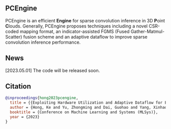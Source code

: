## PCEngine
PCEngine is an efficient **Engine** for sparse convolution inference in 3D **P**oint **C**louds. Generally, PCEngine proposes techniques including a novel CSR-coded mapping format, an indicator-assisted FGMS (Fused Gather-Matmul-Scatter) fusion scheme and an adaptive dataflow to improve sparse convolution inference performance.

## News
[2023.05.01] The code will be released soon.

## Citation
```bibtex
@inproceedings{hong2023pcengine,
  title = {{Exploiting Hardware Utilization and Adaptive Dataflow for Efficient Sparse Convolution in 3D Point Clouds}},
  author = {Hong, Ke and Yu, Zhongming and Dai, Guohao and Yang, Xinhao and Lian, Yaoxiu and Liu, Zehao and Xu, Ningyi and Dong, Yuhan and Wang, Yu},
  booktitle = {Conference on Machine Learning and Systems (MLSys)},
  year = {2023}
}
```
